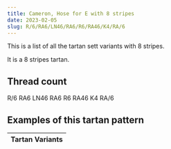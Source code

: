 ```yaml
---
title: Cameron, Hose for E with 8 stripes
date: 2023-02-05
slug: R/6/RA6/LN46/RA6/R6/RA46/K4/RA/6
---
```

This is a list of all the tartan sett variants with 8 stripes.

It is a 8 stripes tartan.


## Thread count
R/6 RA6 LN46 RA6 R6 RA46 K4 RA/6

## Examples of this tartan pattern

| Tartan Variants |
|---------------|
